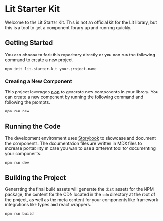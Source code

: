 # Lit Starter Kit

Welcome to the Lit Starter Kit. This is not an official kit for the Lit library, but this is a tool to get a component library up and running quickly.

## Getting Started

You can choose to fork this repository directly or you can run the following command to create a new project.

```bash
npm init lit-starter-kit your-project-name
```

### Creating a New Component

This project leverages [plop](https://www.npmjs.com/package/plop) to generate new components in your library. You can create a new component by running the following command and following the prompts.

```bash
npm run new
```

## Running the Code

The development environment uses [Storybook](https://storybook.js.org/) to showcase and document the components. The documentation files are written in MDX files to increase portability in case you wan to use a different tool for documenting your components.

```bash
npm run dev
```

## Building the Project

Generating the final build assets will generate the `dist` assets for the NPM package, the content for the CDN located in the `cdn` directory at the root of the project, as well as the meta content for your components like framework integrations like types and react wrappers.

```bash
npm run build
```